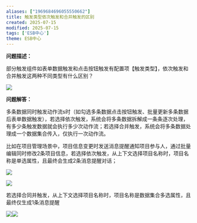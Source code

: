```yaml
---
aliases: ["1969684696055550662"]
title: 触发类型依次触发和合并触发的区别
created: 2025-07-15
modified: 2025-07-15
tags: ['ESB中心']
theme: ESB中心
---
```


**问题描述：**

部分触发组件如表单数据触发和点击按钮触发有配置项【触发类型】，依次触发和合并触发这两种不同类型有什么区别？

![](a85066f75a877e949e6da704cd056330.jpg)

**问题解答：**

多条数据同时触发动作流s时（如勾选多条数据点击按钮触发、批量更新多条数据后表单数据触发），若选择依次触发，系统会将多条数据拆解成一条条逐次处理，有多少条触发数据就会执行多少次动作流；若选择合并触发，系统会将多条数据处理成一个数据集合传入，仅执行一次动作流。

比如在项目管理场景中，项目信息变更时发送消息提醒通知项目参与人，通过批量编辑同时修改2条项目信息，若选择依次触发，从上下文选择项目名称时，项目名称是单选属性，且最终会生成2条消息提醒对话；

![](c35bad95261a20f60d21824fa67b1871.jpg)

![](df4d6c18fda5aef85212fee29f272024.jpg)

若选择合同并触发，从上下文选择项目名称时，项目名称是数据集合多选属性，且最终仅生成1条消息提醒

![](182533462a558a75b0dccec43053c308.jpg)![](be428971e6c2afb5fc87fc29e52f6b6b.jpg)